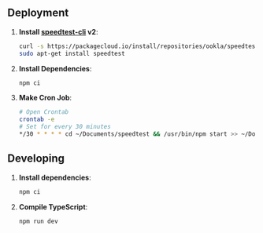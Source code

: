 ## Deployment

1. **Install [speedtest-cli](https://www.speedtest.net/apps/cli) v2**:

   ```bash
   curl -s https://packagecloud.io/install/repositories/ookla/speedtest-cli/script.deb.sh | sudo bash
   sudo apt-get install speedtest
   ```

2. **Install Dependencies**:

   ```bash
   npm ci
   ```

3. **Make Cron Job**:

   ```bash
   # Open Crontab
   crontab -e
   # Set for every 30 minutes
   */30 * * * * cd ~/Documents/speedtest && /usr/bin/npm start >> ~/Documents/speedtest/cron.log 2>&1
   ```

## Developing

1. **Install dependencies**:

   ```bash
   npm ci
   ```

2. **Compile TypeScript**:
   ```bash
   npm run dev
   ```
